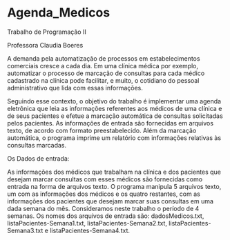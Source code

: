 # Agenda_Medicos
Trabalho de Programação II

Professora Claudia Boeres

A demanda pela automatização de processos em estabelecimentos comerciais cresce a cada dia. 
Em uma clínica médica por exemplo, automatizar o processo de marcação de consultas para cada
médico cadastrado na clínica pode facilitar, e muito, o cotidiano do pessoal administrativo 
que lida com essas informações. 

Seguindo esse contexto, o objetivo do trabalho é implementar uma agenda eletrônica que leia as
informações referentes aos médicos de uma clínica e de seus pacientes e efetue a marcação automática
de consultas solicitadas pelos pacientes. As informações de entrada são fornecidas em arquivos texto,
de acordo com formato preestabelecido. Além da marcação automática, o programa imprime um 
relatório com informações relativas às consultas marcadas.

Os Dados de entrada:

As informações dos médicos que trabalham na clínica e dos pacientes que desejam marcar consultas 
com esses médicos são fornecidas como entrada na forma de arquivos texto. 
O programa manipula 5 arquivos texto, um com as informações dos médicos e os quatro restantes, 
com as informações dos pacientes que desejam marcar suas consultas em uma dada semana do mês. 
Consideramos neste trabalho o período de 4 semanas. Os nomes dos arquivos de entrada são: dadosMedicos.txt,
listaPacientes-Semana1.txt, listaPacientes-Semana2.txt, listaPacientes-Semana3.txt e listaPacientes-Semana4.txt.
